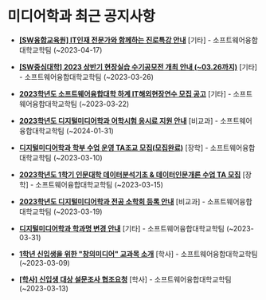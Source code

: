 # 미디어학과 최근 공지사항

* **[[SW융합교육원] IT인재 전문가와 함께하는 진로특강 안내](https://media.ajou.ac.kr/media/board/board01.jsp?mode=view&amp;article_no=234205&amp;board_wrapper=%2Fmedia%2Fboard%2Fboard01.jsp&amp;pager.offset=0&amp;board_no=304)**
 [기타] - 소프트웨어융합대학교학팀 (~2023-04-17)

* **[[SW중심대학] 2023 상반기 현장실습 수기공모전 개최 안내 (~03.26까지)](https://media.ajou.ac.kr/media/board/board01.jsp?mode=view&amp;article_no=234173&amp;board_wrapper=%2Fmedia%2Fboard%2Fboard01.jsp&amp;pager.offset=0&amp;board_no=304)**
 [기타] - 소프트웨어융합대학교학팀 (~2023-03-26)

* **[2023학년도 소프트웨어융합대학 하계 IT해외현장연수 모집 공고](https://media.ajou.ac.kr/media/board/board01.jsp?mode=view&amp;article_no=234131&amp;board_wrapper=%2Fmedia%2Fboard%2Fboard01.jsp&amp;pager.offset=0&amp;board_no=304)**
 [기타] - 소프트웨어융합대학교학팀 (~2023-03-22)

* **[2023학년도 디지털미디어학과 어학시험 응시료 지원 안내](https://media.ajou.ac.kr/media/board/board01.jsp?mode=view&amp;article_no=234130&amp;board_wrapper=%2Fmedia%2Fboard%2Fboard01.jsp&amp;pager.offset=0&amp;board_no=304)**
 [비교과] - 소프트웨어융합대학교학팀 (~2024-01-31)

* **[디지털미디어학과 학부 수업 운영 TA조교 모집(모집완료)](https://media.ajou.ac.kr/media/board/board01.jsp?mode=view&amp;article_no=234121&amp;board_wrapper=%2Fmedia%2Fboard%2Fboard01.jsp&amp;pager.offset=0&amp;board_no=304)**
 [장학] - 소프트웨어융합대학교학팀 (~2023-03-10)

* **[2023학년도 1학기 인문대학 데이터분석기초 &amp; 데이터인문개론 수업 TA 모집](https://media.ajou.ac.kr/media/board/board01.jsp?mode=view&amp;article_no=234093&amp;board_wrapper=%2Fmedia%2Fboard%2Fboard01.jsp&amp;pager.offset=0&amp;board_no=304)**
 [장학] - 소프트웨어융합대학교학팀 (~2023-03-15)

* **[2023학년도 디지털미디어학과 전공 소학회 등록 안내](https://media.ajou.ac.kr/media/board/board01.jsp?mode=view&amp;article_no=234084&amp;board_wrapper=%2Fmedia%2Fboard%2Fboard01.jsp&amp;pager.offset=0&amp;board_no=304)**
 [비교과] - 소프트웨어융합대학교학팀 (~2023-03-19)

* **[디지털미디어학과 학과명 변경 안내](https://media.ajou.ac.kr/media/board/board01.jsp?mode=view&amp;article_no=233995&amp;board_wrapper=%2Fmedia%2Fboard%2Fboard01.jsp&amp;pager.offset=0&amp;board_no=304)**
 [기타] - 소프트웨어융합대학교학팀 (~2023-03-31)

* **[1학년 신입생을 위한 &quot;창의미디어&quot; 교과목 소개](https://media.ajou.ac.kr/media/board/board01.jsp?mode=view&amp;article_no=233955&amp;board_wrapper=%2Fmedia%2Fboard%2Fboard01.jsp&amp;pager.offset=0&amp;board_no=304)**
 [학사] - 소프트웨어융합대학교학팀 (~2023-03-09)

* **[[학사] 신입생 대상 설문조사 협조요청](https://media.ajou.ac.kr/media/board/board01.jsp?mode=view&amp;article_no=233927&amp;board_wrapper=%2Fmedia%2Fboard%2Fboard01.jsp&amp;pager.offset=0&amp;board_no=304)**
 [학사] - 소프트웨어융합대학교학팀 (~2023-03-13)
